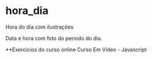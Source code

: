 # hora_dia
Hora do dia com ilustrações

Data e hora com foto do periodo do dia.

**Exercícios do curso online Curso Em Vídeo - Javascript

